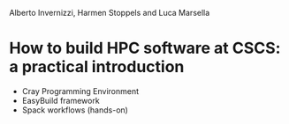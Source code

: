 Alberto Invernizzi, Harmen Stoppels and Luca Marsella 

# How to build HPC software at CSCS: a practical introduction
- Cray Programming Environment
- EasyBuild framework
- Spack workflows (hands-on)                  
